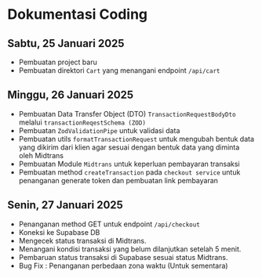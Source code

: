 # Dokumentasi Coding

## Sabtu, 25 Januari 2025
- Pembuatan project baru
- Pembuatan direktori `Cart` yang menangani endpoint `/api/cart`

## Minggu, 26 Januari 2025
- Pembuatan Data Transfer Object (DTO) `TransactionRequestBodyDto` melalui `transactionReqestSchema (ZOD)`
- Pembuatan `ZodValidationPipe` untuk validasi data
- Pembuatan utils `formatTransactionRequest` untuk mengubah bentuk data yang dikirim dari klien agar sesuai dengan bentuk data yang diminta oleh Midtrans
- Pembuatan Module `Midtrans` untuk keperluan pembayaran transaksi
- Pembuatan method `createTransaction` pada `checkout service` untuk penanganan generate token dan pembuatan link pembayaran

## Senin, 27 Januari 2025
- Penanganan method GET untuk endpoint `/api/checkout`
- Koneksi ke Supabase DB 
- Mengecek status transaksi di Midtrans.
- Menangani kondisi transaksi yang belum dilanjutkan setelah 5 menit.
- Pembaruan status transaksi di Supabase sesuai status Midtrans.
- Bug Fix : Penanganan perbedaan zona waktu (Untuk sementara)